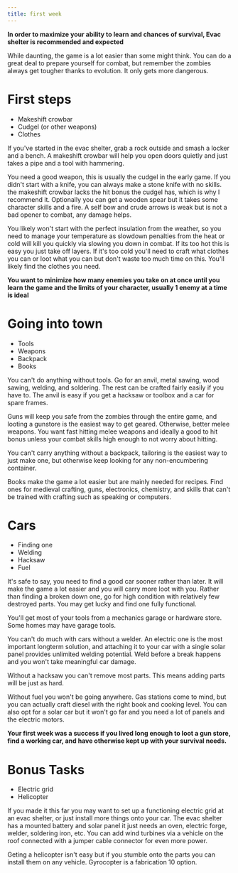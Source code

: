 ```yaml
---
title: first week
---
```


**In order to maximize your ability to learn and chances of survival, Evac shelter is recommended and expected**

While daunting, the game is a lot easier than some might think. You can do a great deal to prepare yourself for combat, but remember the zombies always get tougher thanks to evolution. It only gets more dangerous.

# First steps

- Makeshift crowbar
- Cudgel (or other weapons)
- Clothes

If you've started in the evac shelter, grab a rock outside and smash a locker and a bench. A makeshift crowbar will help you open doors quietly and just takes a pipe and a tool with hammering.

You need a good weapon, this is usually the cudgel in the early game. If you didn't start with a knife, you can always make a stone knife with no skills. the makeshift crowbar lacks the hit bonus the cudgel has, which is why I recommend it. Optionally you can get a wooden spear but it takes some character skills and a fire. A self bow and crude arrows is weak but is not a bad opener to combat, any damage helps.

You likely won't start with the perfect insulation from the weather, so you need to manage your temperature as slowdown penalties from the heat or cold will kill you quickly via slowing you down in combat. If its too hot this is easy you just take off layers. If it's too cold you'll need to craft what clothes you can or loot what you can but don't waste too much time on this. You'll likely find the clothes you need.

**You want to minimize how many enemies you take on at once until you learn the game and the limits of your character, usually 1 enemy at a time is ideal**

# Going into town

* Tools
* Weapons
* Backpack
* Books

You can't do anything without tools. Go for an anvil, metal sawing, wood sawing, welding, and soldering. The rest can be crafted fairly easily if you have to. The anvil is easy if you get a hacksaw or toolbox and a car for spare frames.

Guns will keep you safe from the zombies through the entire game, and looting a gunstore is the easiest way to get geared. Otherwise, better melee weapons. You want fast hitting melee weapons and ideally a good to hit bonus unless your combat skills high enough to not worry about hitting.

You can't carry anything without a backpack, tailoring is the easiest way to just make one, but otherwise keep looking for any non-encumbering container.

Books make the game a lot easier but are mainly needed for recipes. Find ones for medieval crafting, guns, electronics, chemistry, and skills that can't be trained with crafting such as speaking or computers.

# Cars

* Finding one
* Welding
* Hacksaw
* Fuel

It's safe to say, you need to find a good car sooner rather than later. It will make the game a lot easier and you will carry more loot with you. Rather than finding a broken down one, go for high condition with relatively few destroyed parts. You may get lucky and find one fully functional.

You'll get most of your tools from a mechanics garage or hardware store. Some homes may have garage tools.

You can't do much with cars without a welder. An electric one is the most important longterm solution, and attaching it to your car with a single solar panel provides unlimited welding potential. Weld before a break happens and you won't take meaningful car damage.

Without a hacksaw you can't remove most parts. This means adding parts will be just as hard. 

Without fuel you won't be going anywhere. Gas stations come to mind, but you can actually craft diesel with the right book and cooking level. You can also opt for a solar car but it won't go far and you need a lot of panels and the electric motors.

**Your first week was a success if you lived long enough to loot a gun store, find a working car, and have otherwise kept up with your survival needs.**

# Bonus Tasks

* Electric grid
* Helicopter

If you made it this far you may want to set up a functioning electric grid at an evac shelter, or just install more things onto your car. The evac shelter has a mounted battery and solar panel it just needs an oven, electric forge, welder, soldering iron, etc. You can add wind turbines via a vehicle on the roof connected with a jumper cable connector for even more power.

Geting a helicopter isn't easy but if you stumble onto the parts you can install them on any vehicle. Gyrocopter is a fabrication 10 option.